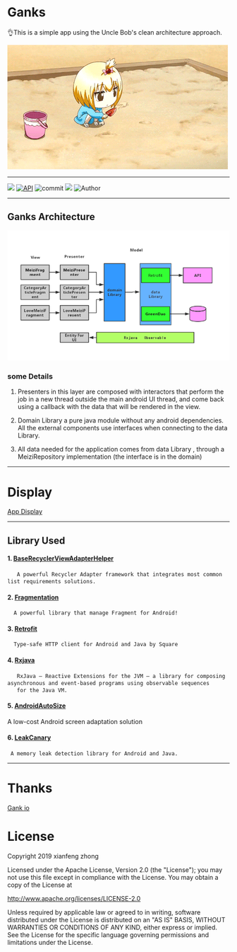 # Ganks

👌This is a simple app using the Uncle Bob's clean architecture approach.

![](https://github.com/xianfeng92/Ganks/blob/master/images/bugbug.gif)

----------------------------------------------------
![](https://img.shields.io/badge/Build-passing-brightgreen.svg)
[![API](https://img.shields.io/badge/API-28%2B-brightgreen.svg?style=flat)](https://android-arsenal.com/api?level=28)
![commit](https://img.shields.io/github/commit-activity/m/xianfeng92/Ganks.svg)
![](https://img.shields.io/github/repo-size/xianfeng92/Ganks.svg)
![Author](https://img.shields.io/badge/Author-xianfeng92-brightgreen.svg)

----------------------------------------------------
## Ganks Architecture

![Ganks Architecture](https://github.com/xianfeng92/Ganks/blob/master/images/MVP.jpg)

### some Details

1. Presenters in this layer are composed with interactors that perform the job in a new thread outside the main android UI thread, and come back using a callback with the data that will be rendered in the view.

2. Domain Library a pure java module without any android dependencies. All the external components use interfaces when connecting to the data Library.

3. All data needed for the application comes from data Library , through a MeiziRepository implementation (the interface is in the domain)

---------------------------------------------------
# Display

[App Display](https://github.com/xianfeng92/Ganks/blob/master/images/Display.md)

-------------------------------------------------

## Library Used

#### 1. [BaseRecyclerViewAdapterHelper](https://github.com/CymChad/BaseRecyclerViewAdapterHelper)

       A powerful Recycler Adapter framework that integrates most common list requirements solutions.

#### 2. [Fragmentation](https://github.com/YoKeyword/Fragmentation/wiki/2.-API)

      A powerful library that manage Fragment for Android!

#### 3. [Retrofit](https://github.com/square/retrofit)

      Type-safe HTTP client for Android and Java by Square

#### 4. [Rxjava](https://github.com/ReactiveX/RxJava)

       RxJava – Reactive Extensions for the JVM – a library for composing asynchronous and event-based programs using observable sequences 
       for the Java VM.
       
#### 5.  [AndroidAutoSize](https://github.com/JessYanCoding/AndroidAutoSize)

A low-cost Android screen adaptation solution

#### 6.  [LeakCanary](https://github.com/square/leakcanary)

     A memory leak detection library for Android and Java.

-------------------------------------------------------
# Thanks

[Gank io](https://gank.io/api)

# License

Copyright 2019 xianfeng zhong

Licensed under the Apache License, Version 2.0 (the "License");
you may not use this file except in compliance with the License.
You may obtain a copy of the License at

http://www.apache.org/licenses/LICENSE-2.0

Unless required by applicable law or agreed to in writing, software
distributed under the License is distributed on an "AS IS" BASIS,
WITHOUT WARRANTIES OR CONDITIONS OF ANY KIND, either express or implied.
See the License for the specific language governing permissions and
limitations under the License.
